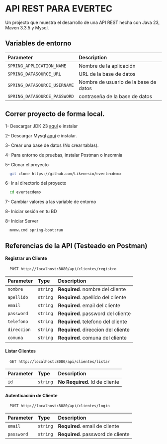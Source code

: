 
# API REST PARA EVERTEC 

Un projecto que muestra el desarrollo de una API REST hecha con Java 23, Maven 3.3.5 y Mysql.



## Variables de entorno

| Parameter  | Description                |
| :--------  | :------------------------- |
| `SPRING_APPLICATION_NAME`| Nombre de la aplicación|
| `SPRING_DATASOURCE_URL`| URL de la base de datos|
| `SPRING_DATASOURCE_USERNAME`  | Nombre de usuario de la base de datos|
| `SPRING_DATASOURCE_PASSWORD` | contraseña de la base de datos|



## Correr proyecto de forma local.

1- Descargar JDK 23 [aquí](https://www.oracle.com/cl/java/technologies/downloads/) e instalar

2- Descargar Mysql [aquí](https://www.mysql.com/downloads/) e instalar.

3- Crear una base de datos (No crear tablas).

4- Para entorno de pruebas, instalar Postman o Insomnia

5- Clonar el proyecto

```bash
  git clone https://github.com/Likenesio/evertecdemo
```

6- Ir al directorio del proyecto

```bash
  cd evertecdemo
```
7- Cambiar valores a las variable de entorno

8- Iniciar sesión en tu BD

8- Iniciar Server

```bash
  mvnw.cmd spring-boot:run
```


## Referencias de la API (Testeado en Postman)

#### Registrar un Cliente

```http
  POST http://localhost:8080/api/clientes/registro
```

| Parameter | Type     | Description                |
| :-------- | :------- | :------------------------- |
| `nombre` | `string` | **Required**. nombre del cliente|
| `apellido` | `string` | **Required**. apellido del cliente|
| `email` | `string` | **Required**. email del cliente|
| `password` | `string` | **Required**. password del cliente|
| `telefono` | `string` | **Required**. telefono del cliente|
| `direccion` | `string` | **Required**. direccion del cliente|
| `comuna` | `string` | **Required**. comuna del cliente|

#### Listar Clientes

```http
  GET http://localhost:8080/api/clientes/listar
```

| Parameter | Type     | Description                       |
| :-------- | :------- | :-------------------------------- |
| `id`      | `string` | **No Required**. Id de cliente |

#### Autenticación de Cliente

```http
  POST http://localhost:8080/api/clientes/login
```
| Parameter | Type     | Description                       |
| :-------- | :------- | :-------------------------------- |
| `email`      | `string` | **Required**. email de cliente |
| `password`      | `string` | **Required**. password de cliente |
